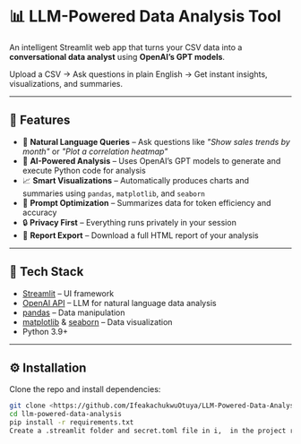 # 📊 LLM-Powered Data Analysis Tool

An intelligent Streamlit web app that turns your CSV data into a **conversational data analyst** using **OpenAI’s GPT models**.

Upload a CSV → Ask questions in plain English → Get instant insights, visualizations, and summaries.

---

## 🚀 Features

- 💬 **Natural Language Queries** – Ask questions like *"Show sales trends by month"* or *"Plot a correlation heatmap"*
- 🤖 **AI-Powered Analysis** – Uses OpenAI’s GPT models to generate and execute Python code for analysis
- 📈 **Smart Visualizations** – Automatically produces charts and summaries using `pandas`, `matplotlib`, and `seaborn`
- 🧠 **Prompt Optimization** – Summarizes data for token efficiency and accuracy
- 🔒 **Privacy First** – Everything runs privately in your session
- 💾 **Report Export** – Download a full HTML report of your analysis

---

## 🧰 Tech Stack

- [Streamlit](https://streamlit.io/) – UI framework
- [OpenAI API](https://platform.openai.com/) – LLM for natural language data analysis
- [pandas](https://pandas.pydata.org/) – Data manipulation
- [matplotlib](https://matplotlib.org/) & [seaborn](https://seaborn.pydata.org/) – Data visualization
- Python 3.9+

---

## ⚙️ Installation

Clone the repo and install dependencies:

```bash
git clone <https://github.com/IfeakachukwuOtuya/LLM-Powered-Data-Analysis>
cd llm-powered-data-analysis
pip install -r requirements.txt
Create a .streamlit folder and secret.toml file in i,  in the project root:
